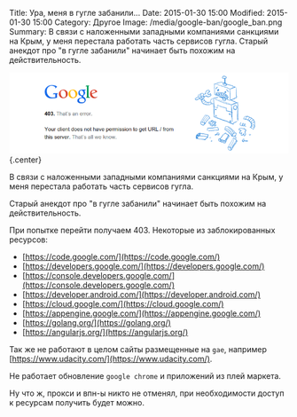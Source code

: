 Title: Ура, меня в гугле забанили...
Date: 2015-01-30 15:00
Modified: 2015-01-30 15:00
Category: Другое
Image: /media/google-ban/google_ban.png
Summary:
    В связи с наложенными западными компаниями санкциями на Крым,
    у меня перестала работать часть сервисов гугла. Старый анекдот про
    "в гугле забанили" начинает быть похожим на действительность.

![google-ban](/media/google-ban/google_ban.png){.center}

В связи с наложенными западными компаниями санкциями на Крым,
у меня перестала работать часть сервисов гугла.

Старый анекдот про "в гугле забанили" начинает быть похожим на действительность.

При попытке перейти получаем 403. Некоторые из заблокированных ресурсов:

- [https://code.google.com/](https://code.google.com/)
- [https://developers.google.com/](https://developers.google.com/)
- [https://console.developers.google.com/](https://console.developers.google.com/)
- [https://developer.android.com/](https://developer.android.com/)
- [https://cloud.google.com/](https://cloud.google.com/)
- [https://appengine.google.com/](https://appengine.google.com/)
- [https://golang.org/](https://golang.org/)
- [https://angularjs.org/](https://angularjs.org/)

Так же не работают в целом сайты размещенные на `gae`,
например [https://www.udacity.com/](https://www.udacity.com/).

Не работает обновление `google chrome` и приложений из плей маркета.

Ну что ж, прокси и впн-ы никто не отменял,
при необходимости доступ к ресурсам получить будет можно.
